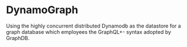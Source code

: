 # DynamoGraph

Using the highly concurrent distributed Dynamodb as the datastore for a graph database which employees the GraphQL+- syntax adopted by GraphDB.
